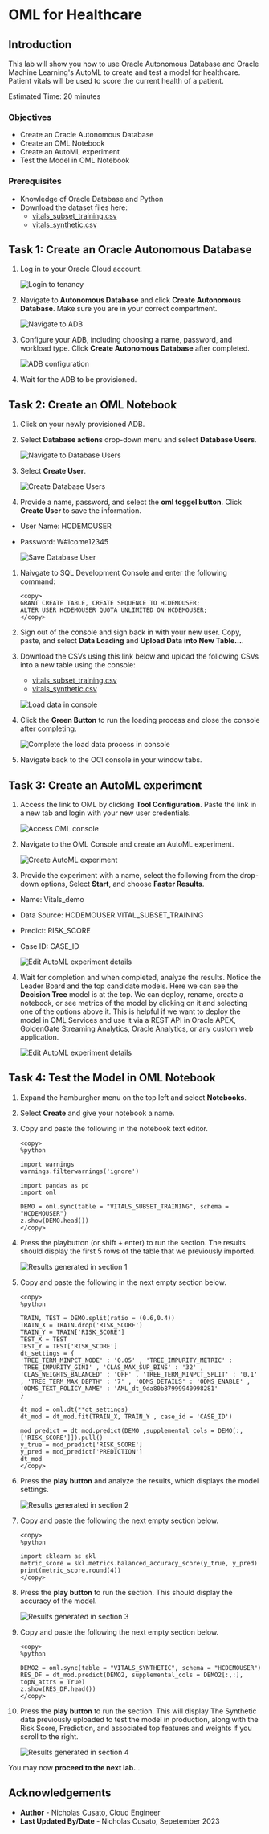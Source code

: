 # OML for Healthcare

## Introduction

This lab will show you how to use Oracle Autonomous Database and Oracle Machine Learning's AutoML to create and test a model for healthcare. 
Patient vitals will be used to score the current health of a patient.

Estimated Time:  20 minutes

### Objectives

-   Create an Oracle Autonomous Database
-   Create an OML Notebook
-   Create an AutoML experiment
-   Test the Model in OML Notebook

### Prerequisites

- Knowledge of Oracle Database and Python
- Download the dataset files here: 
    * [vitals_subset_training.csv](https://objectstorage.us-ashburn-1.oraclecloud.com/p/k27ve6wh2rLQu3pyCXdsm9iOVW5siT9iqADQZLOJJpWh21bEyReB4ao7X33foOP5/n/orasenatdpltsecitom03/b/LiveLabs/o/vitals_subset_training.csv) 
    * [vitals_synthetic.csv](https://objectstorage.us-ashburn-1.oraclecloud.com/p/k27ve6wh2rLQu3pyCXdsm9iOVW5siT9iqADQZLOJJpWh21bEyReB4ao7X33foOP5/n/orasenatdpltsecitom03/b/LiveLabs/o/vitals_synthetic.csv)

## Task 1: Create an Oracle Autonomous Database

1. Log in to your Oracle Cloud account.

    ![Login to tenancy](images/login.png " ") 

2. Navigate to **Autonomous Database** and click **Create Autonomous Database**. Make sure you are in your correct compartment.
   
    ![Navigate to ADB](images/navigate-to-adb.png " ") 

3. Configure your ADB, including choosing a name, password, and workload type. Click **Create Autonomous Database** after completed.

    ![ADB configuration](images/config-adb.png " ") 

4. Wait for the ADB to be provisioned.

## Task 2: Create an OML Notebook

1. Click on your newly provisioned ADB.

2. Select **Database actions** drop-down menu and select **Database Users**.

    ![Navigate to Database Users](images/select-database-users.png " ") 

3. Select **Create User**.

    ![Create Database Users](images/create-user.png " ") 

4. Provide a name, password, and select the **oml toggel button**. Click **Create User** to save the information.

- User Name: HCDEMOUSER
- Password: W#lcome12345

    ![Save Database User](images/save-user.png " ") 

1. Naivgate to SQL Development Console and enter the following command:

    ```
    <copy>
    GRANT CREATE TABLE, CREATE SEQUENCE TO HCDEMOUSER;
    ALTER USER HCDEMOUSER QUOTA UNLIMITED ON HCDEMOUSER;
    </copy>
    ```

2. Sign out of the console and sign back in with your new user. Copy, paste, and select **Data Loading** and **Upload Data into New Table...**.

3. Download the CSVs using this link below and upload the following CSVs into a new table using the console:
     * [vitals_subset_training.csv](https://objectstorage.us-ashburn-1.oraclecloud.com/p/k27ve6wh2rLQu3pyCXdsm9iOVW5siT9iqADQZLOJJpWh21bEyReB4ao7X33foOP5/n/orasenatdpltsecitom03/b/LiveLabs/o/vitals_subset_training.csv) 
     * [vitals_synthetic.csv](https://objectstorage.us-ashburn-1.oraclecloud.com/p/k27ve6wh2rLQu3pyCXdsm9iOVW5siT9iqADQZLOJJpWh21bEyReB4ao7X33foOP5/n/orasenatdpltsecitom03/b/LiveLabs/o/vitals_synthetic.csv)

    ![Load data in console](images/load-data.png " ") 

4. Click the **Green Button** to run the loading process and close the console after completing.

    ![Complete the load data process in console](images/run-load-data.png " ") 

5. Navigate back to the OCI console in your window tabs.

## Task 3: Create an AutoML experiment

1. Access the link to OML by clicking **Tool Configuration**. Paste the link in a new tab and login with your new user credentials.

    ![Access OML console](images/access-oml.png " ") 

2. Navigate to the OML Console and create an AutoML experiment.

    ![Create AutoML experiment](images/automl-experiment.png " ")

3. Provide the experiment with a name, select the following from the drop-down options, Select **Start**, and choose **Faster Results**.
- Name: Vitals_demo
- Data Source: HCDEMOUSER.VITAL_SUBSET_TRAINING
- Predict: RISK_SCORE
- Case ID: CASE_ID

    ![Edit AutoML experiment details](images/create-automl.png " ")

4. Wait for completion and when completed, analyze the results. Notice the Leader Board and the top candidate models. Here we can see the **Decision Tree** model is at the top. We can deploy, rename, create a notebook, or see metrics of the model by clicking on it and selecting one of the options above it. This is helpful if we want to deploy the model in OML Services and use it via a REST API in Oracle APEX, GoldenGate Streaming Analytics, Oracle Analytics, or any custom web application.

    ![Edit AutoML experiment details](images/completed-automl-experiment.png " ")


## Task 4: Test the Model in OML Notebook

1. Expand the hamburgher menu on the top left and select **Notebooks**.

2. Select **Create** and give your notebook a name.

3. Copy and paste the following in the notebook text editor.

    ```
    <copy>
    %python

    import warnings
    warnings.filterwarnings('ignore')

    import pandas as pd
    import oml

    DEMO = oml.sync(table = "VITALS_SUBSET_TRAINING", schema = "HCDEMOUSER")
    z.show(DEMO.head())
    </copy>
    ```

4. Press the playbutton (or shift + enter) to run the section. The results should display the first 5 rows of the table that we previously imported.

    ![Results generated in section 1](images/notebook-section-1.png " ")

5. Copy and paste the following in the next empty section below.

    ```
    <copy>
    %python

    TRAIN, TEST = DEMO.split(ratio = (0.6,0.4))
    TRAIN_X = TRAIN.drop('RISK_SCORE')
    TRAIN_Y = TRAIN['RISK_SCORE']
    TEST_X = TEST
    TEST_Y = TEST['RISK_SCORE']
    dt_settings = {
    'TREE_TERM_MINPCT_NODE' : '0.05' , 'TREE_IMPURITY_METRIC' : 'TREE_IMPURITY_GINI' , 'CLAS_MAX_SUP_BINS' : '32' , 'CLAS_WEIGHTS_BALANCED' : 'OFF' , 'TREE_TERM_MINPCT_SPLIT' : '0.1' , 'TREE_TERM_MAX_DEPTH' : '7' , 'ODMS_DETAILS' : 'ODMS_ENABLE' , 'ODMS_TEXT_POLICY_NAME' : 'AML_dt_9da80b87999940998281'
    }
    
    dt_mod = oml.dt(**dt_settings) 
    dt_mod = dt_mod.fit(TRAIN_X, TRAIN_Y , case_id = 'CASE_ID')

    mod_predict = dt_mod.predict(DEMO ,supplemental_cols = DEMO[:, ['RISK_SCORE']]).pull()
    y_true = mod_predict['RISK_SCORE']
    y_pred = mod_predict['PREDICTION']
    dt_mod
    </copy>
    ```

6. Press the **play button** and analyze the results, which displays the model settings.

    ![Results generated in section 2](images/notebook-section-2.png " ")

7. Copy and paste the following the next empty section below.

    ```
    <copy>
    %python

    import sklearn as skl
    metric_score = skl.metrics.balanced_accuracy_score(y_true, y_pred)
    print(metric_score.round(4))
    </copy>
    ```

8. Press the **play button** to run the section. This should display the accuracy of the model.

    ![Results generated in section 3](images/notebook-section-3.png " ")

9.  Copy and paste the following the next empty section below.

    ```
    <copy>
    %python

    DEMO2 = oml.sync(table = "VITALS_SYNTHETIC", schema = "HCDEMOUSER")
    RES_DF = dt_mod.predict(DEMO2, supplemental_cols = DEMO2[:,:], topN_attrs = True)
    z.show(RES_DF.head())
    </copy>
    ```

10. Press the **play button** to run the section. This will display The Synthetic data previously uploaded to test the model in production, along with the Risk Score, Prediction, and associated top features and weights if you scroll to the right. 

    ![Results generated in section 4](images/notebook-section-4.png " ")

You may now **proceed to the next lab.**..

## Acknowledgements

* **Author** - Nicholas Cusato, Cloud Engineer
* **Last Updated By/Date** - Nicholas Cusato, Sepetember 2023